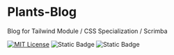 # Plants-Blog
Blog for Tailwind Module / CSS Specialization / Scrimba

[![MIT License](https://img.shields.io/badge/License-MIT-green.svg)](https://choosealicense.com/licenses/mit/)
![Static Badge](https://img.shields.io/badge/HTML5-%23f06529)
![Static Badge](https://img.shields.io/badge/TailwindCSS-%2306b6d4)
